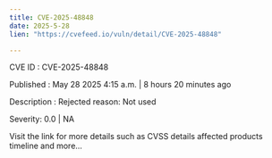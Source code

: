 ```yaml
---
title: CVE-2025-48848
date: 2025-5-28
lien: "https://cvefeed.io/vuln/detail/CVE-2025-48848"

---
```


CVE ID : CVE-2025-48848

Published :  May 28
2025
4:15 a.m. | 8 hours
20 minutes ago

Description : Rejected reason: Not used

Severity: 0.0 | NA

Visit the link for more details
such as CVSS details
affected products
timeline
and more...
